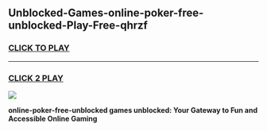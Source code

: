 
## Unblocked-Games-online-poker-free-unblocked-Play-Free-qhrzf
<h3>
<a href="https://premium76.site?title=online-poker-free-unblocked&ref=18A1">CLICK TO PLAY</a></h3>
<hr>

<h3>
<a href="https://premium76.site?title=online-poker-free-unblocked&ref=18A1">CLICK 2 PLAY</a>
  
</h3>

<a href="https://premium76.site?title=online-poker-free-unblocked&ref=18A1"><img src="https://clearcache.store/games.png"></a>


**online-poker-free-unblocked games unblocked: Your Gateway to Fun and Accessible Online Gaming**
